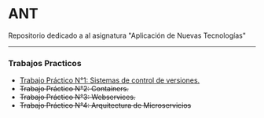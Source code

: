 # ANT
Repositorio dedicado a al asignatura "Aplicación de Nuevas Tecnologías"

---

### Trabajos Practicos

- [Trabajo Práctico N°1: Sistemas de control de versiones.](Tp1.md)
- ~~Trabajo Práctico N°2: Containers.~~
- ~~Trabajo Práctico N°3: Webservices.~~
- ~~Trabajo Práctico N°4: Arquitectura de Microservicios~~